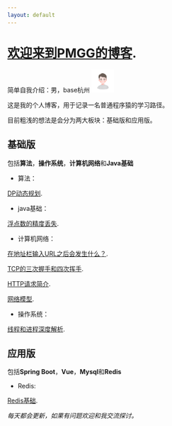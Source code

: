 ```yaml
---
layout: default
---
```


# [欢迎来到PMGG的博客](./welcome-page.html).

简单自我介绍：男，base杭州 <img src="resource/img/yuhang.jpg" alt="yuhang" style="zoom:5%;" />





这是我的个人博客，用于记录一名普通程序猿的学习路径。

目前粗浅的想法是会分为两大板块：基础版和应用版。

## 基础版

包括**算法**，**操作系统**，**计算机网络**和**Java基础**

- 算法：

[DP动态规划](./part_I/DP动态规划.html).

- java基础：

[浮点数的精度丢失](./part_I/浮点数的精度丢失.html).

- 计算机网络：

[在地址栏输入URL之后会发生什么？](./part_I/在地址栏输入URL之后会发生什么？.html).

[TCP的三次握手和四次挥手](./part_I/TCP的三次握手和四次挥手.html).

[HTTP请求简介](./part_I/HTTP请求简介.html).

[网络模型](./part_I/网络模型.html).

- 操作系统：

[线程和进程深度解析](./part_I/线程和进程深度解析.html).

## 应用版

包括**Spring Boot**，**Vue**，**Mysql**和**Redis**

- Redis:

[Redis基础](./part_II/Redis基础.html).

*每天都会更新，如果有问题欢迎和我交流探讨。*


